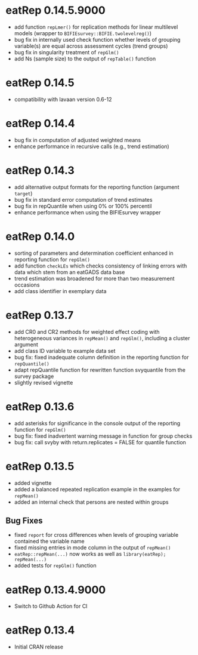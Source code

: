 # eatRep 0.14.5.9000

* add function `repLmer()` for replication methods for linear multilevel models (wrapper to `BIFIEsurvey::BIFIE.twolevelreg()`)
* bug fix in internally used check function whether levels of grouping variable(s) are equal across assessment cycles (trend groups)
* bug fix in singularity treatment of `repGlm()`
* add Ns (sample size) to the output of `repTable()` function

# eatRep 0.14.5

* compatibility with lavaan version 0.6-12

# eatRep 0.14.4

* bug fix in computation of adjusted weighted means
* enhance performance in recursive calls (e.g., trend estimation)

# eatRep 0.14.3

* add alternative output formats for the reporting function (argument `target`)
* bug fix in standard error computation of trend estimates
* bug fix in repQuantile when using 0% or 100% percentil
* enhance performance when using the BIFIEsurvey wrapper

# eatRep 0.14.0

* sorting of parameters and determination coefficient enhanced in reporting function for `repGlm()`
* add function `checkLEs` which checks consistency of linking errors with data which stem from an eatGADS data base
* trend estimation was broadened for more than two measurement occasions
* add class identifier in exemplary data

# eatRep 0.13.7

* add CR0 and CR2 methods for weighted effect coding with heterogeneous variances in `repMean()` and `repGlm()`, including a cluster argument
* add class ID variable to example data set
* bug fix: fixed inadequate column definition in the reporting function for `repQuantile()`
* adapt repQuantile function for rewritten function svyquantile from the survey package
* slightly revised vignette

# eatRep 0.13.6

* add asterisks for significance in the console output of the reporting function for `repGlm()`
* bug fix: fixed inadvertent warning message in function for group checks
* bug fix: call svyby with return.replicates = FALSE for quantile function

# eatRep 0.13.5

* added vignette
* added a balanced repeated replication example in the examples for `repMean()`
* added an internal check that persons are nested within groups

## Bug Fixes
* fixed `report` for cross differences when levels of grouping variable contained the variable name
* fixed missing entries in mode column in the output of  `repMean()`
* `eatRep::repMean(...)` now works as well as `library(eatRep); repMean(...)` 
* added tests for `repGlm()` function

# eatRep 0.13.4.9000

* Switch to Github Action for CI

# eatRep 0.13.4

* Initial CRAN release
